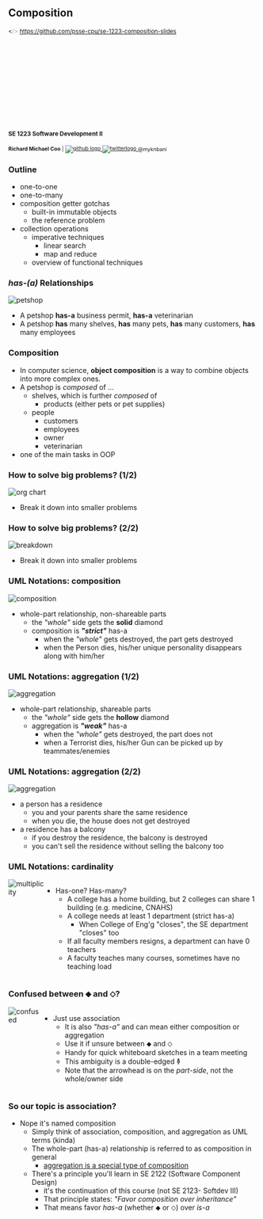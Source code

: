 Composition
-----------

<small>
  <span style="color: darkblue;">&lt;</span><span style="color: goldenrod;">/&gt;</span>
  <a href="https://github.com/psse-cpu/se-1223-composition-slides">
    https://github.com/psse-cpu/se-1223-composition-slides
  </a>
</small>

<h4 style="margin-top: 192px; font-size: 0.85em;">
  <span class="course-code">SE 1223</span>
  <span class="course-title">Software Development II</span>
</h4>

<div style="font-size: 0.75em; margin-top: 16px;">
  <b>Richard Michael Coo</b> |

  <a href="https://github.com/myknbani">
    <img style="vertical-align: middle" src="images/github-32px.png" alt="github logo">
  </a>
  <a href="https://twitter.com/myknbani">
    <img style="vertical-align: middle" src="images/twitter-32px.png" alt="twitterlogo">
  </a>
  <span style="vertical-align: middle">@myknbani</span>
</div>



### Outline

* one-to-one
* one-to-many
* composition getter gotchas
  - built-in immutable objects
  - the reference problem
* collection operations
  - imperative techniques
    + linear search
    + map and reduce
  + overview of functional techniques



### _has-(a)_ Relationships

![petshop](images/petshop.png)

- A petshop **has-a** business permit, **has-a** veterinarian
- A petshop **has** many shelves, **has** many pets, **has** many customers, **has** many employees



### Composition

* In computer science, **object composition** is a way to combine objects into more complex ones. 
* A petshop is _composed_ of ...
  - shelves, which is further _composed_ of
    + products (either pets or pet supplies)
  - people
    + customers
    + employees
    + owner
    + veterinarian
* one of the main tasks in OOP



### How to solve big problems? (1/2)

![org chart](images/ms-org-chart.png)

* Break it down into smaller problems <!-- .element class="fragment" -->



### How to solve big problems? (2/2)

![breakdown](images/breakdown.png)

* Break it down into smaller problems <!-- .element class="fragment" -->



### UML Notations: composition

![composition](images/composition.png)

* whole-part relationship, non-shareable parts
  - the _"whole"_ side gets the **solid** diamond
  - composition is _**"strict"**_ has-a
    - when the _"whole"_ gets destroyed, the part gets destroyed
    - when the Person dies, his/her unique personality disappears along with him/her



### UML Notations: aggregation (1/2)

![aggregation](images/aggregation.png)

* whole-part relationship, shareable parts
  - the _"whole"_ side gets the **hollow** diamond
  - aggregation is _**"weak"**_ has-a
    - when the _"whole"_ gets destroyed, the part does not
    - when a Terrorist dies, his/her Gun can be picked up by teammates/enemies



### UML Notations: aggregation (2/2)

![aggregation](images/aggregation2.png)

* a person has a residence
  - you and your parents share the same residence
  - when you die, the house does not get destroyed
* a residence has a balcony
  - if you destroy the residence, the balcony is destroyed
  - you can't sell the residence without selling the balcony too



### UML Notations: cardinality

<div style="display: flex">
  <img src="images/multiplicity.png" alt="multiplicity">
  <ul>
    <li>Has-one? Has-many?
    <ul>
      <li>
        A college has a home building, but 2 colleges can share 1 building (e.g. medicine, CNAHS)
      </li>
      <li>
        A college needs at least 1 department (strict has-a)
        <ul><li>When College of Eng'g "closes", the SE department "closes" too</li></ul>
      </li>
      <li>If all faculty members resigns, a department can have 0 teachers</li>
      <li>A faculty teaches many courses, sometimes have no teaching load</li>
    </ul>
    </li>
  </ul>
</div>



### Confused between ⬥ and ⬦?

<div style="display: flex">
  <img src="images/not-sure.png" alt="confused">
  <ul>
    <li>Just use association
    <ul>
      <li>It is also <em>"has-a"</em> and can mean either composition or aggregation</li>
      <li>Use it if unsure between ⬥ and ⬦</li>
      <li>Handy for quick whiteboard sketches in a team meeting</li>
      <li>This ambiguity is a double-edged 𐃉</li>
      <li>Note that the arrowhead is on the <em>part-side</em>, not the whole/owner side</li>
    </ul>
    </li>
  </ul>
</div>



### So our topic is association?

* Nope it's named composition
  - Simply think of association, composition, and aggregation as UML terms (kinda)
  - The whole-part (has-a) relationship is referred to as composition in general
    + [aggregation is a special type of composition](https://en.wikipedia.org/wiki/Object_composition#Aggregation)
  - There's a principle you'll learn in SE 2122 (Software Component Design)
    - it's the continuation of this course (not SE 2123- Softdev III)
    - That principle states: _"Favor composition over inheritance"_
    - That means favor _has-a_ (whether ⬥ or ⬦) over _is-a_